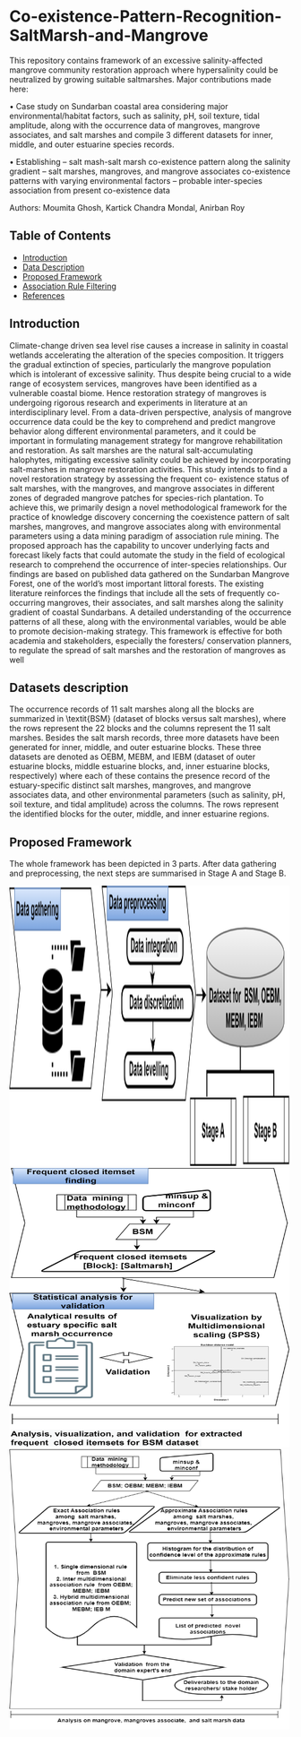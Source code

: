 # Co-existence-Pattern-Recognition-SaltMarsh-and-Mangrove

This repository contains framework of an excessive salinity-affected mangrove community restoration approach where hypersalinity could be neutralized by growing suitable saltmarshes. Major contributions made here:

• Case study on Sundarban coastal area considering major environmental/habitat factors, such as salinity, pH, soil texture, tidal amplitude, along with the
occurrence data of mangroves, mangrove associates, and salt marshes and compile 3 different datasets for inner, middle, and outer estuarine species records.

• Establishing
– salt mash-salt marsh co-existence pattern along the salinity gradient
– salt marshes, mangroves, and mangrove associates co-existence patterns with varying environmental factors
– probable inter-species association from present co-existence data

Authors: Moumita Ghosh, Kartick Chandra Mondal, Anirban Roy

## Table of Contents

- [Introduction](#Introduction)
- [Data Description](#DataDescription)
- [Proposed Framework](#ProposedFramework)
- [Association Rule Filtering](#AssociationRuleFiltering)
- [References](#References)

## Introduction
Climate-change driven sea level rise causes a increase in salinity in coastal wetlands accelerating the alteration of the species composition. It triggers the gradual extinction of species, particularly the mangrove population which is intolerant
of excessive salinity. Thus despite being crucial to a wide range of ecosystem services, mangroves have been identified
as a vulnerable coastal biome. Hence restoration strategy of mangroves is undergoing rigorous research and experiments
in literature at an interdisciplinary level. From a data-driven perspective, analysis of mangrove occurrence data could
be the key to comprehend and predict mangrove behavior along different environmental parameters, and it could be
important in formulating management strategy for mangrove rehabilitation and restoration. As salt marshes are the
natural salt-accumulating halophytes, mitigating excessive salinity could be achieved by incorporating salt-marshes in
mangrove restoration activities. This study intends to find a novel restoration strategy by assessing the frequent co-
existence status of salt marshes, with the mangroves, and mangrove associates in different zones of degraded mangrove
patches for species-rich plantation. To achieve this, we primarily design a novel methodological framework for the
practice of knowledge discovery concerning the coexistence pattern of salt marshes, mangroves, and mangrove associates
along with environmental parameters using a data mining paradigm of association rule mining. The proposed approach
has the capability to uncover underlying facts and forecast likely facts that could automate the study in the field of
ecological research to comprehend the occurrence of inter-species relationships. Our findings are based on published data
gathered on the Sundarban Mangrove Forest, one of the world’s most important littoral forests. The existing literature
reinforces the findings that include all the sets of frequently co-occurring mangroves, their associates, and salt marshes
along the salinity gradient of coastal Sundarbans. A detailed understanding of the occurrence patterns of all these, along
with the environmental variables, would be able to promote decision-making strategy. This framework is effective for
both academia and stakeholders, especially the foresters/ conservation planners, to regulate the spread of salt marshes
and the restoration of mangroves as well

## Datasets description

The occurrence records of 11 salt marshes along all the blocks are summarized in \textit{BSM} (dataset of blocks versus salt marshes), where the rows represent the 22 blocks and the columns represent the 11 salt marshes.
Besides the salt marsh records, three more datasets have been generated for inner, middle, and outer estuarine blocks.
These three datasets are denoted as OEBM, MEBM, and IEBM (dataset of outer estuarine blocks, middle estuarine blocks, and, inner estuarine blocks, respectively) where each of these contains the presence record of the estuary-specific distinct salt marshes, mangroves, and mangrove associates data, and other environmental parameters (such as salinity, pH, soil texture, and tidal amplitude) across the columns.
The rows represent the identified blocks for the outer, middle, and inner estuarine regions.

## Proposed Framework

The whole framework has been depicted in 3 parts. After data gathering and preprocessing, the next steps are summarised in Stage A and Stage B.

<img src="preprocessing.png" width="500" height="500">

 <img src="stageA_flowchart.png" width="500" height="500">
 
 <img src="stageB_flowchart.png" width="500" height="500">
